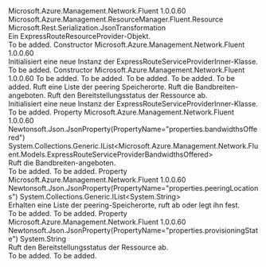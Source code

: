 <Type Name="ExpressRouteServiceProviderInner" FullName="Microsoft.Azure.Management.Network.Fluent.Models.ExpressRouteServiceProviderInner">
  <TypeSignature Language="C#" Value="public class ExpressRouteServiceProviderInner : Microsoft.Azure.Management.ResourceManager.Fluent.Resource" />
  <TypeSignature Language="ILAsm" Value=".class public auto ansi beforefieldinit ExpressRouteServiceProviderInner extends Microsoft.Azure.Management.ResourceManager.Fluent.Resource" />
  <TypeSignature Language="DocId" Value="T:Microsoft.Azure.Management.Network.Fluent.Models.ExpressRouteServiceProviderInner" />
  <TypeSignature Language="VB.NET" Value="Public Class ExpressRouteServiceProviderInner&#xA;Inherits Resource" />
  <TypeSignature Language="F#" Value="type ExpressRouteServiceProviderInner = class&#xA;    inherit Resource" />
  <AssemblyInfo>
    <AssemblyName>Microsoft.Azure.Management.Network.Fluent</AssemblyName>
    <AssemblyVersion>1.0.0.60</AssemblyVersion>
  </AssemblyInfo>
  <Base>
    <BaseTypeName>Microsoft.Azure.Management.ResourceManager.Fluent.Resource</BaseTypeName>
  </Base>
  <Interfaces />
  <Attributes>
    <Attribute>
      <AttributeName>Microsoft.Rest.Serialization.JsonTransformation</AttributeName>
    </Attribute>
  </Attributes>
  <Docs>
    <summary>
            Ein ExpressRouteResourceProvider-Objekt.
            </summary>
    <remarks>To be added.</remarks>
  </Docs>
  <Members>
    <Member MemberName=".ctor">
      <MemberSignature Language="C#" Value="public ExpressRouteServiceProviderInner ();" />
      <MemberSignature Language="ILAsm" Value=".method public hidebysig specialname rtspecialname instance void .ctor() cil managed" />
      <MemberSignature Language="DocId" Value="M:Microsoft.Azure.Management.Network.Fluent.Models.ExpressRouteServiceProviderInner.#ctor" />
      <MemberSignature Language="VB.NET" Value="Public Sub New ()" />
      <MemberType>Constructor</MemberType>
      <AssemblyInfo>
        <AssemblyName>Microsoft.Azure.Management.Network.Fluent</AssemblyName>
        <AssemblyVersion>1.0.0.60</AssemblyVersion>
      </AssemblyInfo>
      <Parameters />
      <Docs>
        <summary>
            Initialisiert eine neue Instanz der ExpressRouteServiceProviderInner-Klasse.
            </summary>
        <remarks>To be added.</remarks>
      </Docs>
    </Member>
    <Member MemberName=".ctor">
      <MemberSignature Language="C#" Value="public ExpressRouteServiceProviderInner (string location = null, string id = null, string name = null, string type = null, System.Collections.Generic.IDictionary&lt;string,string&gt; tags = null, System.Collections.Generic.IList&lt;string&gt; peeringLocations = null, System.Collections.Generic.IList&lt;Microsoft.Azure.Management.Network.Fluent.Models.ExpressRouteServiceProviderBandwidthsOffered&gt; bandwidthsOffered = null, string provisioningState = null);" />
      <MemberSignature Language="ILAsm" Value=".method public hidebysig specialname rtspecialname instance void .ctor(string location, string id, string name, string type, class System.Collections.Generic.IDictionary`2&lt;string, string&gt; tags, class System.Collections.Generic.IList`1&lt;string&gt; peeringLocations, class System.Collections.Generic.IList`1&lt;class Microsoft.Azure.Management.Network.Fluent.Models.ExpressRouteServiceProviderBandwidthsOffered&gt; bandwidthsOffered, string provisioningState) cil managed" />
      <MemberSignature Language="DocId" Value="M:Microsoft.Azure.Management.Network.Fluent.Models.ExpressRouteServiceProviderInner.#ctor(System.String,System.String,System.String,System.String,System.Collections.Generic.IDictionary{System.String,System.String},System.Collections.Generic.IList{System.String},System.Collections.Generic.IList{Microsoft.Azure.Management.Network.Fluent.Models.ExpressRouteServiceProviderBandwidthsOffered},System.String)" />
      <MemberSignature Language="VB.NET" Value="Public Sub New (Optional location As String = null, Optional id As String = null, Optional name As String = null, Optional type As String = null, Optional tags As IDictionary(Of String, String) = null, Optional peeringLocations As IList(Of String) = null, Optional bandwidthsOffered As IList(Of ExpressRouteServiceProviderBandwidthsOffered) = null, Optional provisioningState As String = null)" />
      <MemberSignature Language="F#" Value="new Microsoft.Azure.Management.Network.Fluent.Models.ExpressRouteServiceProviderInner : string * string * string * string * System.Collections.Generic.IDictionary&lt;string, string&gt; * System.Collections.Generic.IList&lt;string&gt; * System.Collections.Generic.IList&lt;Microsoft.Azure.Management.Network.Fluent.Models.ExpressRouteServiceProviderBandwidthsOffered&gt; * string -&gt; Microsoft.Azure.Management.Network.Fluent.Models.ExpressRouteServiceProviderInner" Usage="new Microsoft.Azure.Management.Network.Fluent.Models.ExpressRouteServiceProviderInner (location, id, name, type, tags, peeringLocations, bandwidthsOffered, provisioningState)" />
      <MemberType>Constructor</MemberType>
      <AssemblyInfo>
        <AssemblyName>Microsoft.Azure.Management.Network.Fluent</AssemblyName>
        <AssemblyVersion>1.0.0.60</AssemblyVersion>
      </AssemblyInfo>
      <Parameters>
        <Parameter Name="location" Type="System.String" />
        <Parameter Name="id" Type="System.String" />
        <Parameter Name="name" Type="System.String" />
        <Parameter Name="type" Type="System.String" />
        <Parameter Name="tags" Type="System.Collections.Generic.IDictionary&lt;System.String,System.String&gt;" />
        <Parameter Name="peeringLocations" Type="System.Collections.Generic.IList&lt;System.String&gt;" />
        <Parameter Name="bandwidthsOffered" Type="System.Collections.Generic.IList&lt;Microsoft.Azure.Management.Network.Fluent.Models.ExpressRouteServiceProviderBandwidthsOffered&gt;" />
        <Parameter Name="provisioningState" Type="System.String" />
      </Parameters>
      <Docs>
        <param name="location">To be added.</param>
        <param name="id">To be added.</param>
        <param name="name">To be added.</param>
        <param name="type">To be added.</param>
        <param name="tags">To be added.</param>
        <param name="peeringLocations">Ruft eine Liste der peering Speicherorte.</param>
        <param name="bandwidthsOffered">Ruft die Bandbreiten-angeboten.</param>
        <param name="provisioningState">Ruft den Bereitstellungsstatus der Ressource ab.</param>
        <summary>
            Initialisiert eine neue Instanz der ExpressRouteServiceProviderInner-Klasse.
            </summary>
        <remarks>To be added.</remarks>
      </Docs>
    </Member>
    <Member MemberName="BandwidthsOffered">
      <MemberSignature Language="C#" Value="public System.Collections.Generic.IList&lt;Microsoft.Azure.Management.Network.Fluent.Models.ExpressRouteServiceProviderBandwidthsOffered&gt; BandwidthsOffered { get; set; }" />
      <MemberSignature Language="ILAsm" Value=".property instance class System.Collections.Generic.IList`1&lt;class Microsoft.Azure.Management.Network.Fluent.Models.ExpressRouteServiceProviderBandwidthsOffered&gt; BandwidthsOffered" />
      <MemberSignature Language="DocId" Value="P:Microsoft.Azure.Management.Network.Fluent.Models.ExpressRouteServiceProviderInner.BandwidthsOffered" />
      <MemberSignature Language="VB.NET" Value="Public Property BandwidthsOffered As IList(Of ExpressRouteServiceProviderBandwidthsOffered)" />
      <MemberSignature Language="F#" Value="member this.BandwidthsOffered : System.Collections.Generic.IList&lt;Microsoft.Azure.Management.Network.Fluent.Models.ExpressRouteServiceProviderBandwidthsOffered&gt; with get, set" Usage="Microsoft.Azure.Management.Network.Fluent.Models.ExpressRouteServiceProviderInner.BandwidthsOffered" />
      <MemberType>Property</MemberType>
      <AssemblyInfo>
        <AssemblyName>Microsoft.Azure.Management.Network.Fluent</AssemblyName>
        <AssemblyVersion>1.0.0.60</AssemblyVersion>
      </AssemblyInfo>
      <Attributes>
        <Attribute>
          <AttributeName>Newtonsoft.Json.JsonProperty(PropertyName="properties.bandwidthsOffered")</AttributeName>
        </Attribute>
      </Attributes>
      <ReturnValue>
        <ReturnType>System.Collections.Generic.IList&lt;Microsoft.Azure.Management.Network.Fluent.Models.ExpressRouteServiceProviderBandwidthsOffered&gt;</ReturnType>
      </ReturnValue>
      <Docs>
        <summary>
            Ruft die Bandbreiten-angeboten.
            </summary>
        <value>To be added.</value>
        <remarks>To be added.</remarks>
      </Docs>
    </Member>
    <Member MemberName="PeeringLocations">
      <MemberSignature Language="C#" Value="public System.Collections.Generic.IList&lt;string&gt; PeeringLocations { get; set; }" />
      <MemberSignature Language="ILAsm" Value=".property instance class System.Collections.Generic.IList`1&lt;string&gt; PeeringLocations" />
      <MemberSignature Language="DocId" Value="P:Microsoft.Azure.Management.Network.Fluent.Models.ExpressRouteServiceProviderInner.PeeringLocations" />
      <MemberSignature Language="VB.NET" Value="Public Property PeeringLocations As IList(Of String)" />
      <MemberSignature Language="F#" Value="member this.PeeringLocations : System.Collections.Generic.IList&lt;string&gt; with get, set" Usage="Microsoft.Azure.Management.Network.Fluent.Models.ExpressRouteServiceProviderInner.PeeringLocations" />
      <MemberType>Property</MemberType>
      <AssemblyInfo>
        <AssemblyName>Microsoft.Azure.Management.Network.Fluent</AssemblyName>
        <AssemblyVersion>1.0.0.60</AssemblyVersion>
      </AssemblyInfo>
      <Attributes>
        <Attribute>
          <AttributeName>Newtonsoft.Json.JsonProperty(PropertyName="properties.peeringLocations")</AttributeName>
        </Attribute>
      </Attributes>
      <ReturnValue>
        <ReturnType>System.Collections.Generic.IList&lt;System.String&gt;</ReturnType>
      </ReturnValue>
      <Docs>
        <summary>
            Erhalten eine Liste der peering-Speicherorte, ruft ab oder legt ihn fest.
            </summary>
        <value>To be added.</value>
        <remarks>To be added.</remarks>
      </Docs>
    </Member>
    <Member MemberName="ProvisioningState">
      <MemberSignature Language="C#" Value="public string ProvisioningState { get; set; }" />
      <MemberSignature Language="ILAsm" Value=".property instance string ProvisioningState" />
      <MemberSignature Language="DocId" Value="P:Microsoft.Azure.Management.Network.Fluent.Models.ExpressRouteServiceProviderInner.ProvisioningState" />
      <MemberSignature Language="VB.NET" Value="Public Property ProvisioningState As String" />
      <MemberSignature Language="F#" Value="member this.ProvisioningState : string with get, set" Usage="Microsoft.Azure.Management.Network.Fluent.Models.ExpressRouteServiceProviderInner.ProvisioningState" />
      <MemberType>Property</MemberType>
      <AssemblyInfo>
        <AssemblyName>Microsoft.Azure.Management.Network.Fluent</AssemblyName>
        <AssemblyVersion>1.0.0.60</AssemblyVersion>
      </AssemblyInfo>
      <Attributes>
        <Attribute>
          <AttributeName>Newtonsoft.Json.JsonProperty(PropertyName="properties.provisioningState")</AttributeName>
        </Attribute>
      </Attributes>
      <ReturnValue>
        <ReturnType>System.String</ReturnType>
      </ReturnValue>
      <Docs>
        <summary>
            Ruft den Bereitstellungsstatus der Ressource ab.
            </summary>
        <value>To be added.</value>
        <remarks>To be added.</remarks>
      </Docs>
    </Member>
  </Members>
</Type>